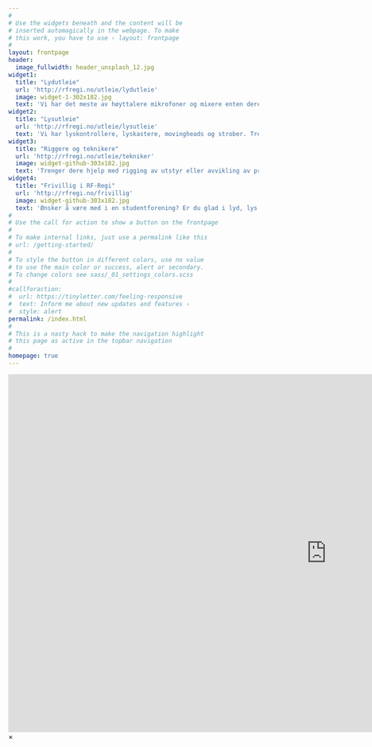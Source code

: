 ```yaml
---
#
# Use the widgets beneath and the content will be
# inserted automagically in the webpage. To make
# this work, you have to use › layout: frontpage
#
layout: frontpage
header:
  image_fullwidth: header_unsplash_12.jpg
widget1:
  title: "Lydutleie"
  url: 'http://rfregi.no/utleie/lydutleie'
  image: widget-1-302x182.jpg
  text: 'Vi har det meste av høyttalere mikrofoner og mixere enten dere trenger utstyr til enkle oppsett som debatter, eller mere avanserte ting som revyer, konserter eller fester.'
widget2:
  title: "Lysutleie"
  url: 'http://rfregi.no/utleie/lysutleie'
  text: 'Vi har lyskontrollere, lyskastere, movingheads og strober. Trenger du lys til et arrangement har vi det du trenger.'
widget3:
  title: "Riggere og teknikere"
  url: 'http://rfregi.no/utleie/tekniker'
  image: widget-github-303x182.jpg
  text: 'Trenger dere hjelp med rigging av utstyr eller avvikling av produksjonen så har vi mange flotte teknikere som gjerne tar på seg jobben med å hjelpe dere.'
widget4:
  title: "Frivillig i RF-Regi"
  url: 'http://rfregi.no/frivillig'
  image: widget-github-303x182.jpg
  text: 'Ønsker å være med i en studentforening? Er du glad i lyd, lys og tekniske ting? Kanskje vi er studentforeningen du ser etter! Ønsker du mere informasjon om hvordan det er å være i RF-Regi og moderforeningen vår Realistforeningen, klikk her.'
#
# Use the call for action to show a button on the frontpage
#
# To make internal links, just use a permalink like this
# url: /getting-started/
#
# To style the button in different colors, use no value
# to use the main color or success, alert or secondary.
# To change colors see sass/_01_settings_colors.scss
#
#callforaction:
#  url: https://tinyletter.com/feeling-responsive
#  text: Inform me about new updates and features ›
#  style: alert
permalink: /index.html
#
# This is a nasty hack to make the navigation highlight
# this page as active in the topbar navigation
#
homepage: true
---
```


<div id="videoModal" class="reveal-modal large" data-reveal="">
  <div class="flex-video widescreen vimeo" style="display: block;">
    <iframe width="1280" height="720" src="https://www.youtube.com/embed/3b5zCFSmVvU" frameborder="0" allowfullscreen></iframe>
  </div>
  <a class="close-reveal-modal">&#215;</a>
</div>
